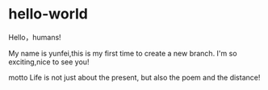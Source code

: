 # hello-world

Hello，humans!

My name is yunfei,this is my first time to create a new branch.
I'm so exciting,nice to see you!

motto
Life is not just about the present, but also the poem and the distance!
